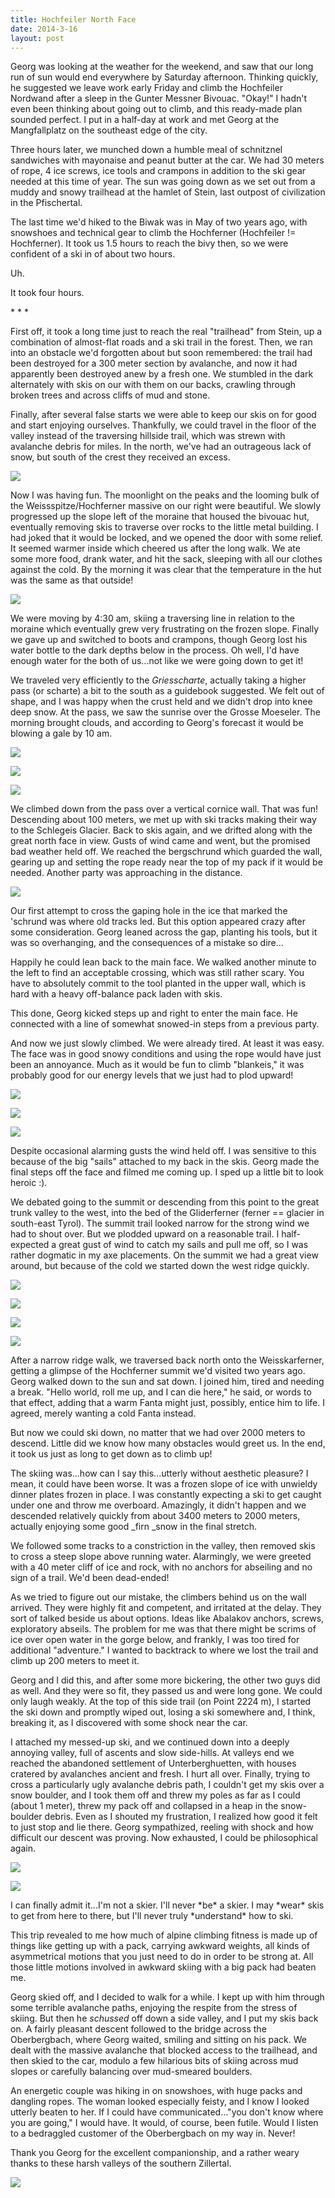```yaml
---
title: Hochfeiler North Face
date: 2014-3-16
layout: post
---
```


Georg was looking at the weather for the weekend, and saw that our long
run of sun would end everywhere by Saturday afternoon. Thinking quickly,
he suggested we leave work early Friday and climb the Hochfeiler Nordwand
after a sleep in the Gunter Messner Bivouac. "Okay!" I hadn't even been
thinking about going out to climb, and this ready-made plan sounded perfect.
I put in a half-day at work and met Georg at the Mangfallplatz on the southeast
edge of the city.
  
  
Three hours later, we munched down a humble meal of schnitznel sandwiches
with mayonaise and peanut butter at the car. We had 30 meters of rope,
4 ice screws, ice tools and crampons in addition to the ski gear needed
at this time of year. The sun was going down as we set out from a muddy
and snowy trailhead at the hamlet of Stein, last outpost of civilization
in the Pfischertal.
  
  
The last time we'd hiked to the Biwak was in May of two years ago, with
snowshoes and technical gear to climb the Hochferner (Hochfeiler != Hochferner).
It took us 1.5 hours to reach the bivy then, so we were confident of a
ski in of about two hours.
  
  
Uh.
  
  
It took four hours.
  
  
\* \* \*
  

  
First off, it took a long time just to reach the real "trailhead" from
Stein, up a combination of almost-flat roads and a ski trail in the forest.
Then, we ran into an obstacle we'd forgotten about but soon remembered:
the trail had been destroyed for a 300 meter section by avalanche, and
now it had apparently been destroyed anew by a fresh one. We stumbled in
the dark alternately with skis on our with them on our backs, crawling
through broken trees and across cliffs of mud and stone.
  
  
Finally, after several false starts we were able to keep our skis on for
good and start enjoying ourselves. Thankfully, we could travel in the floor
of the valley instead of the traversing hillside trail, which was strewn
with avalanche debris for miles. In the north, we've had an outrageous
lack of snow, but south of the crest they received an excess.
  
  
[![](http://farm4.static.flickr.com/3795/13192798894_c409e1c97a.jpg)](http://www.flickr.com/photos/ripsawridge/13192798894/)
  
  
Now I was having fun. The moonlight on the peaks and the looming bulk
of the Weissspitze/Hochferner massive on our right were beautiful. We slowly
progressed up the slope left of the moraine that housed the bivouac hut,
eventually removing skis to traverse over rocks to the little metal building.
I had joked that it would be locked, and we opened the door with some relief.
It seemed warmer inside which cheered us after the long walk. We ate some
more food, drank water, and hit the sack, sleeping with all our clothes
against the cold. By the morning it was clear that the temperature in the
hut was the same as that outside!
  
[![](http://farm4.static.flickr.com/3775/13192506995_c5e57ef0d3.jpg)](http://www.flickr.com/photos/ripsawridge/13192506995/)
  
  
We were moving by 4:30 am, skiing a traversing line in relation to the
moraine which eventually grew very frustrating on the frozen slope. Finally
we gave up and switched to boots and crampons, though Georg lost his water
bottle to the dark depths below in the process. Oh well, I'd have enough
water for the both of us...not like we were going down to get it!
  
  
We traveled very efficiently to the _Griesscharte_, actually taking
a higher pass (or scharte) a bit to the south as a guidebook suggested.
We felt out of shape, and I was happy when the crust held and we didn't
drop into knee deep snow. At the pass, we saw the sunrise over the Grosse
Moeseler. The morning brought clouds, and according to Georg's forecast
it would be blowing a gale by 10 am.
  
[![](http://farm4.static.flickr.com/3795/13192511545_9246c89470.jpg)](http://www.flickr.com/photos/ripsawridge/13192511545/)
  
[![](http://farm8.static.flickr.com/7235/13192516715_75da3b2d81.jpg)](http://www.flickr.com/photos/ripsawridge/13192516715/)
  
[![](http://farm4.static.flickr.com/3671/13192818944_dfbd4c3ccd.jpg)](http://www.flickr.com/photos/ripsawridge/13192818944/)
  
We climbed down from the pass over a vertical cornice wall. That was fun!
Descending about 100 meters, we met up with ski tracks making their way
to the Schlegeis Glacier. Back to skis again, and we drifted along with
the great north face in view. Gusts of wind came and went, but the promised
bad weather held off. We reached the bergschrund which guarded the wall,
gearing up and setting the rope ready near the top of my pack if it would
be needed. Another party was approaching in the distance.
  
[![](http://farm4.static.flickr.com/3757/13192525965_a5a36c0d70.jpg)](http://www.flickr.com/photos/ripsawridge/13192525965/)
  
Our first attempt to cross the gaping hole in the ice that marked the
'schrund was where old tracks led. But this option appeared crazy after
some consideration. Georg leaned across the gap, planting his tools, but
it was so overhanging, and the consequences of a mistake so dire...
  
  
Happily he could lean back to the main face. We walked another minute
to the left to find an acceptable crossing, which was still rather scary.
You have to absolutely commit to the tool planted in the upper wall, which
is hard with a heavy off-balance pack laden with skis.
  
  
This done, Georg kicked steps up and right to enter the main face. He
connected with a line of somewhat snowed-in steps from a previous party.
  
  
And now we just slowly climbed. We were already tired. At least it was
easy. The face was in good snowy conditions and using the rope would have
just been an annoyance. Much as it would be fun to climb "blankeis," it
was probably good for our energy levels that we just had to plod upward!
  
[![](http://farm8.static.flickr.com/7174/13192648043_9ab29f85bc.jpg)](http://www.flickr.com/photos/ripsawridge/13192648043/)
  
[![](http://farm4.static.flickr.com/3697/13192835034_defe3b1156.jpg)](http://www.flickr.com/photos/ripsawridge/13192835034/)
  
[![](http://farm4.static.flickr.com/3738/13192664523_67e7fd9dc7.jpg)](http://www.flickr.com/photos/ripsawridge/13192664523/)
  
  
Despite occasional alarming gusts the wind held off. I was sensitive to
this because of the big "sails" attached to my back in the skis. Georg
made the final steps off the face and filmed me coming up. I sped up a
little bit to look heroic :).
  
  
We debated going to the summit or descending from this point to the great
trunk valley to the west, into the bed of the Gliderferner (ferner == glacier
in south-east Tyrol). The summit trail looked narrow for the strong wind
we had to shout over. But we plodded upward on a reasonable trail. I half-expected
a great gust of wind to catch my sails and pull me off, so I was rather
dogmatic in my axe placements. On the summit we had a great view around,
but because of the cold we started down the west ridge quickly.
  
[![](http://farm8.static.flickr.com/7279/13192851044_5cbbbabc9b.jpg)](http://www.flickr.com/photos/ripsawridge/13192851044/)
  
[![](http://farm8.static.flickr.com/7265/13192679433_5bcdcc950a.jpg)](http://www.flickr.com/photos/ripsawridge/13192679433/)
  
[![](http://farm3.static.flickr.com/2794/13192668943_5a6e9b498c.jpg)](http://www.flickr.com/photos/ripsawridge/13192668943/)
  
[![](http://farm8.static.flickr.com/7422/13192862134_45fc4e00ed.jpg)](http://www.flickr.com/photos/ripsawridge/13192862134/)
  
  
After a narrow ridge walk, we traversed back north onto the Weisskarferner,
getting a glimpse of the Hochferner summit we'd visited two years ago.
Georg walked down to the sun and sat down. I joined him, tired and needing
a break. "Hello world, roll me up, and I can die here," he said, or words
to that effect, adding that a warm Fanta might just, possibly, entice him
to life. I agreed, merely wanting a cold Fanta instead.
  
  
But now we could ski down, no matter that we had over 2000 meters to descend.
Little did we know how many obstacles would greet us. In the end, it took
us just as long to get down as to climb up!
  
  
The skiing was...how can I say this...utterly without aesthetic pleasure?
I mean, it could have been worse. It was a frozen slope of ice with unwieldy
dinner plates frozen in place. I was constantly expecting a ski to get
caught under one and throw me overboard. Amazingly, it didn't happen and
we descended relatively quickly from about 3400 meters to 2000 meters,
actually enjoying some good _firn _snow in the final stretch.
  
  
We followed some tracks to a constriction in the valley, then removed
skis to cross a steep slope above running water. Alarmingly, we were greeted
with a 40 meter cliff of ice and rock, with no anchors for abseiling and
no sign of a trail. We'd been dead-ended!
  
  
As we tried to figure out our mistake, the climbers behind us on the wall
arrived. They were highly fit and competent, and irritated at the delay.
They sort of talked beside us about options. Ideas like Abalakov anchors,
screws, exploratory abseils. The problem for me was that there might be
scrims of ice over open water in the gorge below, and frankly, I was too
tired for additional "adventure." I wanted to backtrack to where we lost
the trail and climb up 200 meters to meet it.
  
  
Georg and I did this, and after some more bickering, the other two guys
did as well. And they were so fit, they passed us and were long gone. We
could only laugh weakly. At the top of this side trail (on Point 2224 m),
I started the ski down and promptly wiped out, losing a ski somewhere and,
I think, breaking it, as I discovered with some shock near the car.
  
  
I attached my messed-up ski, and we continued down into a deeply annoying
valley, full of ascents and slow side-hills. At valleys end we reached
the abandoned settlement of Unterberghuetten, with houses cratered by avalanches
ancient and fresh. I hurt all over. Finally, trying to cross a particularly
ugly avalanche debris path, I couldn't get my skis over a snow boulder,
and I took them off and threw my poles as far as I could (about 1 meter),
threw my pack off and collapsed in a heap in the snow-boulder debris. Even
as I shouted my frustration, I realized how good it felt to just stop and
lie there. Georg sympathized, reeling with shock and how difficult our
descent was proving. Now exhausted, I could be philosophical again.
  
[![](http://farm4.static.flickr.com/3708/13192584155_490b9bb96a.jpg)](http://www.flickr.com/photos/ripsawridge/13192584155/)
  
[![](http://farm4.static.flickr.com/3710/13192590845_663c2503e1.jpg)](http://www.flickr.com/photos/ripsawridge/13192590845/)
  
I can finally admit it...I'm not a skier. I'll never \*be\* a skier. I may
\*wear\* skis to get from here to there, but I'll never truly \*understand\*
how to ski.
  
  
This trip revealed to me how much of alpine climbing fitness is made up
of things like getting up with a pack, carrying awkward weights, all kinds
of asymmetrical motions that you just need to do in order to be strong
at. All those little motions involved in awkward skiing with a big pack
had beaten me.
  
  
Georg skied off, and I decided to walk for a while. I kept up with him
through some terrible avalanche paths, enjoying the respite from the stress
of skiing. But then he _schussed_ off down a side valley, and I put
my skis back on. A fairly pleasant descent followed to the bridge across
the Oberbergbach, where Georg waited, smiling and sitting on his pack.
We dealt with the massive avalanche that blocked access to the trailhead,
and then skied to the car, modulo a few hilarious bits of skiing across
mud slopes or carefully balancing over mud-smeared boulders.
  
  
An energetic couple was hiking in on snowshoes, with huge packs and dangling
ropes. The woman looked especially feisty, and I know I looked utterly
beaten to her. If I could have communicated..."you don't know where you
are going," I would have. It would, of course, been futile. Would I listen
to a bedraggled customer of the Oberbergbach on my way in. Never!
  
  
Thank you Georg for the excellent companionship, and a rather weary thanks
to these harsh valleys of the southern Zillertal.
  
[![](http://farm4.static.flickr.com/3774/13192725403_3e67c32e9b.jpg)](http://www.flickr.com/photos/ripsawridge/13192725403/)
